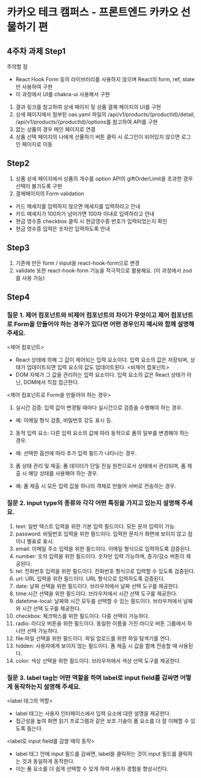 # 카카오 테크 캠퍼스 - 프론트엔드 카카오 선물하기 편

## 4주차 과제 Step1
주의할 점
- React Hook Form 등의 라이브러리를 사용하지 않으며 React의 form, ref, state만 사용하여 구현
- 이 과정에서 UI를 chakra-ui 사용해서 구현

1. 결과 링크를 참고하여 상세 페이지 및 상품 결제 페이지의 UI를 구현
2. 상세 페이지에서 첨부된 oas.yaml 파일의 /api/v1/products/{productId}/detail, /api/v1/products/{productId}/options를 참고하여 API를 구현
3. 없는 상품의 경우 메인 페이지로 연결
4. 상품 선택 페이지의 나에게 선물하기 버튼 클릭 시 로그인이 되어있지 않으면 로그인 페이지로 이동
## Step2
1. 상품 상세 페이지에서 상품의 개수를 option API의 giftOrderLimit을 초과한 경우 선택이 불가도록 구현
2. 결제페이지의 Form validation
- 카드 메세지를 입력하지 않으면 메세지를 입력하라고 안내
- 카드 메세지가 100자가 넘어가면 100자 이내로 입력하라고 안내
- 현금 영수증 checkbox 클릭 시 현금영수증 번호가 입력되었는지 확인
- 현금 영수증 입력은 숫자만 입력하도록 안내
## Step3
1. 기존에 만든 form / input을 react-hook-form으로 변경
2. validate 또한 react-hook-form 기능을 적극적으로 활용해요. (이 과정에서 zod를 사용 가능)
## Step4
### 질문 1. 제어 컴포넌트와 비제어 컴포넌트의 차이가 무엇이고 제어 컴포넌트로 Form을 만들어야 하는 경우가 있다면 어떤 경우인지 예시와 함께 설명해주세요.
<제어 컴포넌트>
- React 상태에 의해 그 값이 제어되는 입력 요소이다. 입력 요소의 값은 저장되며, 상태가 업데이트되면 입력 요소의 값도 업데이트된다. 
<비제어 컴포넌트>
- DOM 자체가 그 값을 관리하는 입력 요소이다. 입력 요소의 값은 React 상태가 아닌, DOM에서 직접 접근한다. 

<제어 컴포넌트로 Form을 만들어야 하는 경우>
1. 실시간 검증: 입력 값이 변경될 때마다 실시간으로 검증을 수행해야 하는 경우.
- 예: 이메일 형식 검증, 비밀번호 강도 표시 등.
2. 동적 입력 요소: 다른 입력 요소의 값에 따라 동적으로 폼의 일부를 변경해야 하는 경우.
- 예: 선택한 옵션에 따라 추가 입력 필드가 나타나는 경우.
3. 폼 상태 관리 및 제출: 폼 데이터가 단일 진실 원천으로서 상태에서 관리되며, 폼 제출 시 해당 상태를 사용해야 하는 경우.
- 예: 폼 제출 시 모든 입력 값을 하나의 객체로 만들어 서버로 전송하는 경우.

### 질문 2. input type의 종류와 각각 어떤 특징을 가지고 있는지 설명해 주세요.
1. text: 일반 텍스트 입력을 위한 기본 입력 필드이다. 모든 문자 입력이 가능.
2. password: 비밀번호 입력을 위한 필드이다. 입력한 문자가 화면에 보이지 않고 점이나 별표로 표시.
3. email: 이메일 주소 입력을 위한 필드이다. 이메일 형식으로 입력하도록 검증된다.
4. number: 숫자 입력을 위한 필드이다. 숫자만 입력 가능하며, 증가/감소 버튼이 제공된다.
5. tel: 전화번호 입력을 위한 필드이다. 전화번호 형식으로 입력할 수 있도록 검증된다.
6. url: URL 입력을 위한 필드이다. URL 형식으로 입력하도록 검증된다.
7. date: 날짜 선택을 위한 필드이다. 브라우저에서 날짜 선택 도구를 제공한다.
8. time:시간 선택을 위한 필드이다. 브라우저에서 시간 선택 도구를 제공한다.
9. datetime-local: 날짜와 시간 모두를 선택할 수 있는 필드이다. 브라우저에서 날짜와 시간 선택 도구를 제공한다.
10. checkbox: 체크박스를 위한 필드이다. 다중 선택이 가능하다.
11. radio: 라디오 버튼을 위한 필드이다. 동일한 이름을 가진 라디오 버튼 그룹에서 하나만 선택 가능하다.
12. file:파일 선택을 위한 필드이다. 파일 업로드를 위한 파일 탐색기를 연다.
13. hidden: 사용자에게 보이지 않는 필드이다. 폼 제출 시 값을 함께 전송할 때 사용된다.
14. color: 색상 선택을 위한 필드이다. 브라우저에서 색상 선택 도구를 제공한다.

### 질문 3. label tag는 어떤 역할을 하며 label로 input field를 감싸면 어떻게 동작하는지 설명해 주세요.
<label 태그의 역할>
- label 태그는 사용자 인터페이스에서 입력 요소에 대한 설명을 제공한다.
- 접근성을 높여 화면 읽기 프로그램과 같은 보조 기술이 폼 요소를 더 잘 이해할 수 있도록 돕는다.

<label로 input field를 감쌀 때의 동작>
- label 태그 안에 input 필드를 감싸면, label을 클릭하는 것이 input 필드를 클릭하는 것과 동일하게 동작한다.
- 이는 폼 요소를 더 쉽게 선택할 수 있게 하여 사용자 경험을 향상시킨다.